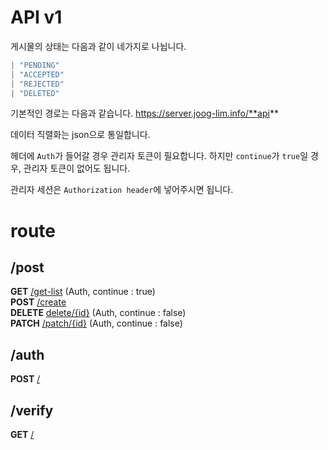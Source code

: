 # API v1

게시물의 상태는 다음과 같이 네가지로 나뉩니다.

```ts
| "PENDING"
| "ACCEPTED"
| "REJECTED"
| "DELETED"
```

기본적인 경로는 다음과 같습니다.
https://server.joog-lim.info/**api**

데이터 직렬화는 json으로 통일합니다.

헤더에 `Auth`가 들어갈 경우 관리자 토큰이 필요합니다.
하지만 `continue`가 `true`일 경우, 관리자 토큰이 없어도 됩니다.

관리자 세션은 `Authorization header`에 넣어주시면 됩니다.

# route

## /post

**GET** [/get-list](./post.md#get-get-list-auth-continue--true) (Auth, continue : true)  
**POST** [/create](./post.md#post-create)  
**DELETE** [delete/{id}](./post.md#delete-deleteid-auth-continuetrue) (Auth, continue : false)  
**PATCH** [/patch/{id}](./post.md#patch-patchid) (Auth, continue : false)

## /auth

**POST** [/](./auth.md#post-)

## /verify

**GET** [/](./verify.md#get-)

